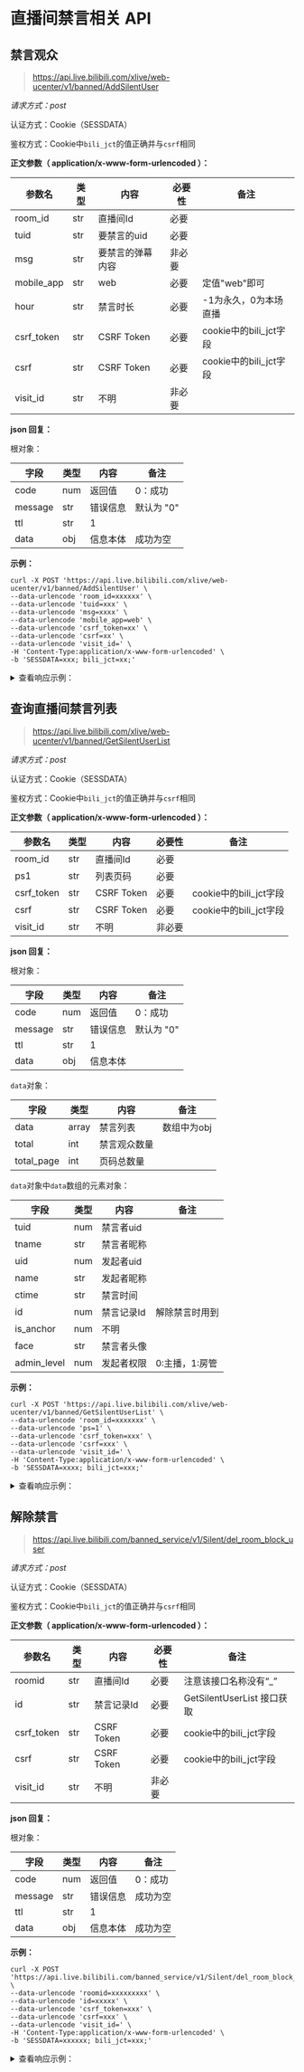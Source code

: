 # 直播间禁言相关 API

## 禁言观众

> https://api.live.bilibili.com/xlive/web-ucenter/v1/banned/AddSilentUser

*请求方式：post*

认证方式：Cookie（SESSDATA）

鉴权方式：Cookie中`bili_jct`的值正确并与`csrf`相同

**正文参数（ application/x-www-form-urlencoded ）：**

| 参数名        | 类型  | 内容         | 必要性 | 备注                 |
| ---------- | --- | ---------- | --- | ------------------ |
| room_id    | str | 直播间Id      | 必要  |                    |
| tuid       | str | 要禁言的uid    | 必要  |                    |
| msg        | str | 要禁言的弹幕内容   | 非必要 |                    |
| mobile_app | str | web        | 必要  | 定值"web"即可          |
| hour | str | 禁言时长 | 必要 | -1为永久，0为本场直播 |
| csrf_token | str | CSRF Token | 必要  | cookie中的bili_jct字段 |
| csrf       | str | CSRF Token | 必要  | cookie中的bili_jct字段 |
| visit_id   | str | 不明         | 非必要 |                    |

**json 回复：**

根对象：

| 字段      | 类型  | 内容   | 备注      |
| ------- | --- | ---- | ------- |
| code    | num | 返回值  | 0：成功    |
| message | str | 错误信息 | 默认为 "0" |
| ttl     | str | 1    |         |
| data    | obj | 信息本体 | 成功为空    |

**示例：** 

```shell
curl -X POST 'https://api.live.bilibili.com/xlive/web-ucenter/v1/banned/AddSilentUser' \
--data-urlencode 'room_id=xxxxxx' \
--data-urlencode 'tuid=xxx' \
--data-urlencode 'msg=xxxx' \
--data-urlencode 'mobile_app=web' \
--data-urlencode 'csrf_token=xx' \
--data-urlencode 'csrf=xx' \
--data-urlencode 'visit_id=' \
-H 'Content-Type:application/x-www-form-urlencoded' \
-b 'SESSDATA=xxx; bili_jct=xx;'
```

<details>
<summary>查看响应示例：</summary>

```json
{"code":0,"message":"0","ttl":1,"data":{}}
```

</details>

## 查询直播间禁言列表

> https://api.live.bilibili.com/xlive/web-ucenter/v1/banned/GetSilentUserList

*请求方式：post*

认证方式：Cookie（SESSDATA）

鉴权方式：Cookie中`bili_jct`的值正确并与`csrf`相同

**正文参数（ application/x-www-form-urlencoded ）：**

| 参数名        | 类型  | 内容         | 必要性 | 备注                 |
| ---------- | --- | ---------- | --- | ------------------ |
| room_id    | str | 直播间Id      | 必要  |                    |
| ps1        | str | 列表页码       | 必要  |                    |
| csrf_token | str | CSRF Token | 必要  | cookie中的bili_jct字段 |
| csrf       | str | CSRF Token | 必要  | cookie中的bili_jct字段 |
| visit_id   | str | 不明         | 非必要 |                    |

**json 回复：**

根对象：

| 字段      | 类型  | 内容   | 备注      |
| ------- | --- | ---- | ------- |
| code    | num | 返回值  | 0：成功    |
| message | str | 错误信息 | 默认为 "0" |
| ttl     | str | 1    |         |
| data    | obj | 信息本体 |         |

`data`对象：

| 字段         | 类型    | 内容     | 备注      |
| ---------- | ----- | ------ | ------- |
| data       | array | 禁言列表   | 数组中为obj |
| total      | int   | 禁言观众数量 |         |
| total_page | int   | 页码总数量  |         |

`data`对象中`data`数组的元素对象：

| 字段          | 类型  | 内容     | 备注        |
| ----------- | --- | ------ | --------- |
| tuid        | num | 禁言者uid |           |
| tname       | str | 禁言者昵称  |           |
| uid         | num | 发起者uid |           |
| name        | str | 发起者昵称  |           |
| ctime       | str | 禁言时间   |           |
| id          | num | 禁言记录Id | 解除禁言时用到   |
| is_anchor   | num | 不明     |           |
| face        | str | 禁言者头像  |           |
| admin_level | num | 发起者权限  | 0:主播，1:房管 |

**示例：** 

```shell
curl -X POST 'https://api.live.bilibili.com/xlive/web-ucenter/v1/banned/GetSilentUserList' \
--data-urlencode 'room_id=xxxxxxx' \
--data-urlencode 'ps=1' \
--data-urlencode 'csrf_token=xxx' \
--data-urlencode 'csrf=xxx' \
--data-urlencode 'visit_id=' \
-H 'Content-Type:application/x-www-form-urlencoded' \
-b 'SESSDATA=xxxx; bili_jct=xxx;'
```

<details>
<summary>查看响应示例：</summary>

```json
{
    "code":0,
    "message":"0",
    "ttl":1,
    "data":{
        "data":[
            {
                "tuid":123456,
                "tname":"xxxxx",
                "uid":123456,
                "name":"xxxx",
                "ctime":"2023-12-15 16:32:46",
                "id":13493921,
                "is_anchor":0,
                "face":"https://i1.hdslb.com/bfs/face/xxxxx.jpg",
                "admin_level":1
            },
            {
                "tuid":123456,
                "tname":"xx",
                "uid":123456,
                "name":"xxxx",
                "ctime":"2021-08-23 22:26:06",
                "id":8018136,
                "is_anchor":1,
                "face":"https://i1.hdslb.com/bfs/face/xxxxxx.jpg",
                "admin_level":0
            }
        ],
        "total":2,
        "total_page":1
    }
}
```

</details>

## 解除禁言

> https://api.live.bilibili.com/banned_service/v1/Silent/del_room_block_user

*请求方式：post*

认证方式：Cookie（SESSDATA）

鉴权方式：Cookie中`bili_jct`的值正确并与`csrf`相同

**正文参数（ application/x-www-form-urlencoded ）：**

| 参数名        | 类型  | 内容         | 必要性 | 备注                     |
| ---------- | --- | ---------- | --- | ---------------------- |
| roomid     | str | 直播间Id      | 必要  | 注意该接口名称没有“_”           |
| id         | str | 禁言记录Id     | 必要  | GetSilentUserList 接口获取 |
| csrf_token | str | CSRF Token | 必要  | cookie中的bili_jct字段     |
| csrf       | str | CSRF Token | 必要  | cookie中的bili_jct字段     |
| visit_id   | str | 不明         | 非必要 |                        |

**json 回复：**

根对象：

| 字段      | 类型  | 内容   | 备注   |
| ------- | --- | ---- | ---- |
| code    | num | 返回值  | 0：成功 |
| message | str | 错误信息 | 成功为空 |
| ttl     | str | 1    |      |
| data    | obj | 信息本体 | 成功为空 |

**示例：** 

```shell
curl -X POST 'https://api.live.bilibili.com/banned_service/v1/Silent/del_room_block_user' \
--data-urlencode 'roomid=xxxxxxxxx' \
--data-urlencode 'id=xxxxx' \
--data-urlencode 'csrf_token=xxx' \
--data-urlencode 'csrf=xxx' \
--data-urlencode 'visit_id=' \
-H 'Content-Type:application/x-www-form-urlencoded' \
-b 'SESSDATA=xxxxxx; bili_jct=xxx;'
```

<details>
<summary>查看响应示例：</summary>

```json
{"code":0,"msg":"","message":"","data":[]}
```

</details>
